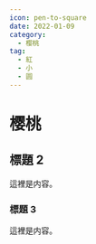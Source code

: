 ```yaml
---
icon: pen-to-square
date: 2022-01-09
category:
  - 樱桃
tag:
  - 紅
  - 小
  - 圆
---
```


# 樱桃

## 標題 2

這裡是内容。

### 標題 3

這裡是内容。
